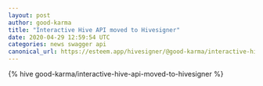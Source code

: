 ```yaml
---
layout: post
author: good-karma
title: "Interactive Hive API moved to Hivesigner"
date: 2020-04-29 12:59:54 UTC
categories: news swagger api
canonical_url: https://esteem.app/hivesigner/@good-karma/interactive-hive-api-moved-to-hivesigner
---
```

{% hive good-karma/interactive-hive-api-moved-to-hivesigner %}

